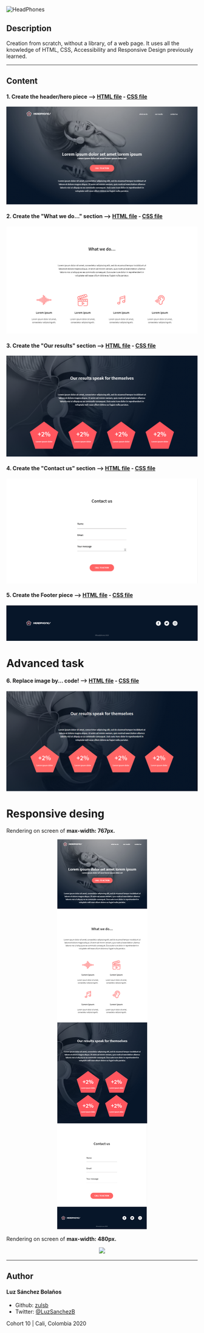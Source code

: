 ![HeadPhones](https://user-images.githubusercontent.com/7723544/91771967-8add9800-eba9-11ea-8805-b8973dd61ab8.gif)

## Description

Creation from scratch, without a library, of a web page. It uses all the knowledge of HTML, CSS, Accessibility and Responsive Design previously learned.

---
## Content
#### 1. Create the header/hero piece --> [HTML file](./0-index.html) - [CSS file](./0-styles.css)
![](./images/Header.png)

#### 2. Create the "What we do…" section --> [HTML file](./1-index.html) - [CSS file](./1-styles.css)
![](./images/Wwd-section.png)

#### 3. Create the "Our results" section --> [HTML file](./2-index.html) - [CSS file](./2-styles.css)
![](./images/Our-section.png)

#### 4. Create the "Contact us" section --> [HTML file](./3-index.html) - [CSS file](./3-styles.css)
![](./images/Contact-section.png)

#### 5. Create the Footer piece --> [HTML file](./4-index.html) - [CSS file](./4-styles.css)
![](./images/Footer.png)

# Advanced task
#### 6. Replace image by... code! --> [HTML file](./100-index.html) - [CSS file](./100-styles.css)
![](./images/draw-pentagon.png)

# Responsive desing
Rendering on screen of **max-width: 767px.**
<p align="center">
<img src="./images/767px.png">
</p>

Rendering on screen of **max-width: 480px.**
<p align="center">
<img src="https://user-images.githubusercontent.com/7723544/92073233-d72b0280-ed78-11ea-9149-6ab46a9bac50.gif">
</p>

---

## Author
#### Luz Sánchez Bolaños
- Github: [zulsb](https://github.com/zulsb)
- Twitter: [@LuzSanchezB](https://twitter.com/LuzSanchezB)

Cohort 10 | Cali, Colombia 2020

